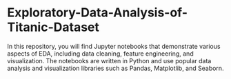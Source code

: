 # Exploratory-Data-Analysis-of-Titanic-Dataset
In this repository, you will find Jupyter notebooks that demonstrate various aspects of EDA, including data cleaning, feature engineering, and visualization. The notebooks are written in Python and use popular data analysis and visualization libraries such as Pandas, Matplotlib, and Seaborn.
